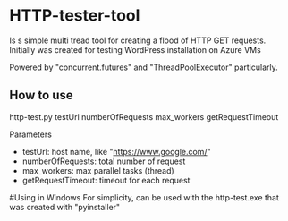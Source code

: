# HTTP-tester-tool
Is s simple multi tread tool for creating a flood of HTTP GET requests. Initially was created for testing WordPress installation on Azure VMs

Powered by "concurrent.futures" and "ThreadPoolExecutor" particularly.

## How to use

http-test.py testUrl numberOfRequests max_workers getRequestTimeout

Parameters

- testUrl: host name, like "https://www.google.com/"
- numberOfRequests: total number of request
- max_workers: max parallel tasks (thread)
- getRequestTimeout: timeout for each request


#Using in Windows
For simplicity, can be used with the http-test.exe that was created with "pyinstaller"
